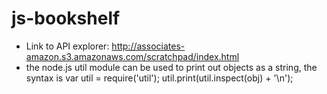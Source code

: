 js-bookshelf
============

*   Link to API explorer: http://associates-amazon.s3.amazonaws.com/scratchpad/index.html
*   the node.js util module can be used to print out objects as a string, the syntax is
    var util = require('util');
    util.print(util.inspect(obj) + '\n');
